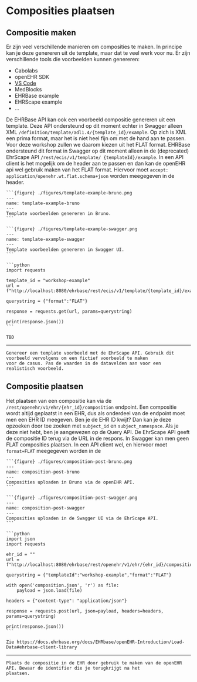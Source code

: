 # Composities plaatsen

## Compositie maken

Er zijn veel verschillende manieren om composities te maken. In principe kan je deze genereren uit de template, maar dat
te veel werk voor nu. Er zijn verschillende tools die voorbeelden kunnen genereren:
- Cabolabs
- openEHR SDK
- [VS Code](https://marketplace.visualstudio.com/items?itemName=NedapHealthcare.openehr-adl-lsp) 
- MedBlocks
- EHRBase example
- EHRScape example
- ...

De EHRBase API kan ook een voorbeeld compositie genereren uit een template. Deze API ondersteund op dit moment 
echter in Swagger alleen XML `/definition/template/adl1.4/{template_id}/example`. Op zich is XML een prima format, maar
het is niet heel fijn om met de hand aan te passen. Voor deze workshop zullen we daarom kiezen uit het FLAT format. 
EHRBase ondersteund dit format in Swagger op dit moment alleen in de (deprecated) EhrScape API `/rest/ecis/v1/template/
{templateId}/example`. In een API client is het mogelijk om de header aan te passen en dan kan de openEHR api wel 
gebruik maken van het FLAT format. Hiervoor moet `accept: application/openehr.wt.flat.schema+json` worden meegegeven 
in de header.

````{tab} Bruno
```{figure} ./figures/template-example-bruno.png
---
name: template-example-bruno
---
Template voorbeelden genereren in Bruno.
```
````
````{tab} Swagger
```{figure} ./figures/template-example-swagger.png
---
name: template-example-swagger
---
Template voorbeelden genereren in Swagger UI.
```
````
````{tab} Python
```python
import requests

template_id = "workshop-example"
url = f"http://localhost:8080/ehrbase/rest/ecis/v1/template/{template_id}/example"

querystring = {"format":"FLAT"}

response = requests.get(url, params=querystring)

print(response.json())
```
````
````{tab} EHRBase Client
TBD
````

---

```{admonition} Opdracht
Genereer een template voorbeeld met de EhrScape API. Gebruik dit voorbeeld vervolgens om een fictief voorbeeld te maken
voor de casus. Pas de waarden in de datavelden aan voor een realistisch voorbeeld.
```

## Compositie plaatsen

Het plaatsen van een compositie kan via de `/rest/openehr/v1/ehr/{ehr_id}/composition` endpoint. Een compositie 
wordt altijd geplaatst in een EHR, dus als onderdeel van de endpoint moet men een EHR ID meegeven. Ben je de EHR ID 
kwijt? Dan kan je deze opzoeken door toe zoeken met `subject_id` en `subject_namespace`. Als je deze niet hebt, ben 
je aangewezen op de Query API. De EhrScape API geeft de compositie ID terug via de URL in de respons. In Swagger kan 
men geen FLAT composities plaatsen. In een API client wel, en hiervoor moet `format=FLAT` meegegeven worden in de 

````{tab} Bruno
```{figure} ./figures/composition-post-bruno.png
---
name: composition-post-bruno
---
Composities uploaden in Bruno via de openEHR API.
```
````
````{tab} Swagger
```{figure} ./figures/composition-post-swagger.png
---
name: composition-post-swagger
---
Composities uploaden in de Swagger UI via de EhrScape API.
```
````
````{tab} Python
```python
import json
import requests

ehr_id = ""
url = f"http://localhost:8080/ehrbase/rest/openehr/v1/ehr/{ehr_id}/composition"

querystring = {"templateId":"workshop-example","format":"FLAT"}

with open('composition.json', 'r') as file:
    payload = json.load(file)

headers = {"content-type": "application/json"}

response = requests.post(url, json=payload, headers=headers, params=querystring)

print(response.json())
```
````
````{tab} EHRBase Client
Zie https://docs.ehrbase.org/docs/EHRbase/openEHR-Introduction/Load-Data#ehrbase-client-library
````

---

```{admonition} Opdracht
Plaats de compositie in de EHR door gebruik te maken van de openEHR API. Bewaar de identifier die je terugkrijgt na het
plaatsen.
```